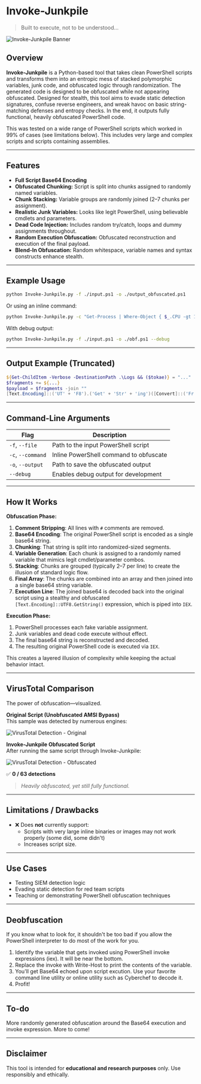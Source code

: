 # Invoke-Junkpile

> Built to execute, not to be understood...

![Invoke-Junkpile Banner](assets/banner.png)

## Overview

**Invoke-Junkpile** is a Python-based tool that takes clean PowerShell scripts and transforms them into an entropic mess of stacked polymorphic variables, junk code, and obfuscated logic through randomization. The generated code is designed to be obfuscated while not appearing obfuscated. Designed for stealth, this tool aims to evade static detection signatures, confuse reverse engineers, and wreak havoc on basic string-matching defenses and entropy checks. In the end, it outputs fully functional, heavily obfuscated PowerShell code.

This was tested on a wide range of PowerShell scripts which worked in 99% of cases (see limitations below). This includes very large and complex scripts and scripts containing assemblies. 

---

## Features

- **Full Script Base64 Encoding**
- **Obfuscated Chunking:** Script is split into chunks assigned to randomly named variables.
- **Chunk Stacking:** Variable groups are randomly joined (2–7 chunks per assignment).
- **Realistic Junk Variables:** Looks like legit PowerShell, using believable cmdlets and parameters.
- **Dead Code Injection:** Includes random try/catch, loops and dummy assignments throughout.
- **Random Execution Obfuscation:** Obfuscated reconstruction and execution of the final payload.
- **Blend-In Obfuscation:** Random whitespace, variable names and syntax constructs enhance stealth.

---

## Example Usage

```bash
python Invoke-Junkpile.py -f ./input.ps1 -o ./output_obfuscated.ps1
```

Or using an inline command:

```bash
python Invoke-Junkpile.py -c "Get-Process | Where-Object { $_.CPU -gt 100 }"
```

With debug output:

```bash
python Invoke-Junkpile.py -f ./input.ps1 -o ./obf.ps1 --debug
```

---

## Output Example (Truncated)

```powershell
${Get-ChildItem -Verbose -DestinationPath .\Logs && ($tokae)} = "..."
$fragments += ${...}
$payload = $fragments -join ""
[Text.Encoding]::('UT' + 'F8').('Get' + 'Str' + 'ing')([Convert]::('Fr' + 'om' + 'Base64' + 'String')($payload)) | IEX
```

---

## Command-Line Arguments

| Flag              | Description                            |
| ----------------- | -------------------------------------- |
| `-f`, `--file`    | Path to the input PowerShell script    |
| `-c`, `--command` | Inline PowerShell command to obfuscate |
| `-o`, `--output`  | Path to save the obfuscated output     |
| `--debug`         | Enables debug output for development   |

---

## How It Works

**Obfuscation Phase:**

1. **Comment Stripping**: All lines with `#` comments are removed.
2. **Base64 Encoding**: The original PowerShell script is encoded as a single base64 string.
3. **Chunking**: That string is split into randomized-sized segments.
4. **Variable Generation**: Each chunk is assigned to a randomly named variable that mimics legit cmdlet/parameter combos.
5. **Stacking**: Chunks are grouped (typically 2–7 per line) to create the illusion of standard logic flow.
6. **Final Array**: The chunks are combined into an array and then joined into a single base64 string variable.
7. **Execution Line**: The joined base64 is decoded back into the original script using a stealthy and obfuscated `[Text.Encoding]::UTF8.GetString()` expression, which is piped into `IEX`.

**Execution Phase:**

1. PowerShell processes each fake variable assignment.
2. Junk variables and dead code execute without effect.
3. The final base64 string is reconstructed and decoded.
4. The resulting original PowerShell code is executed via `IEX`.

This creates a layered illusion of complexity while keeping the actual behavior intact.

---

## VirusTotal Comparison

The power of obfuscation—visualized.

**Original Script (Unobfuscated AMSI Bypass)**  
This sample was detected by numerous engines:

![VirusTotal Detection - Original](assets/vt_1.png)

**Invoke-Junkpile Obfuscated Script**  
After running the same script through Invoke-Junkpile:  

![VirusTotal Detection - Obfuscated](assets/vt_2.png)

✅ **0 / 63 detections**

> *Heavily obfuscated, yet still fully functional.*

---

## Limitations / Drawbacks

- ❌ Does **not** currently support:
  - Scripts with very large inline binaries or images may not work properly (some did, some didn't)
  - Increases script size.

---

## Use Cases

- Testing SIEM detection logic
- Evading static detection for red team scripts
- Teaching or demonstrating PowerShell obfuscation techniques

---

## Deobfuscation

If you know what to look for, it shouldn't be too bad if you allow the PowerShell interpreter to do most of the work for you. 

1. Identify the variable that gets invoked using PowerShell invoke expressions (iex). It will be near the bottom.
2. Replace the invoke with Write-Host to print the contents of the variable.
3. You'll get Base64 echoed upon script excution. Use your favorite command line utility or online utility such as Cyberchef to decode it.
4. Profit!

---

## To-do
More randomly generated obfuscation around the Base64 execution and invoke expression.
More to come!

---

## Disclaimer

This tool is intended for **educational and research purposes** only. Use responsibly and ethically.
